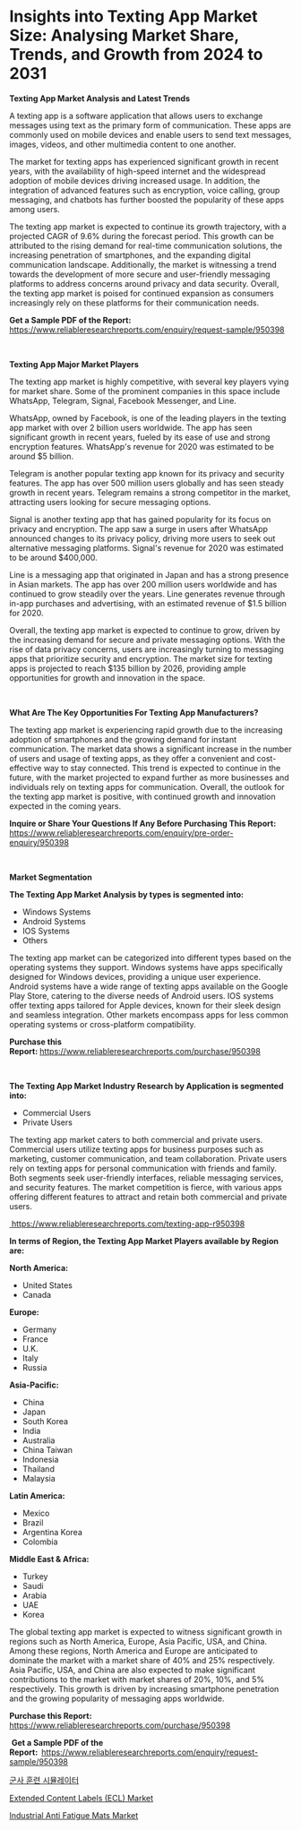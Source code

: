 <p><h1>Insights into Texting App Market Size: Analysing Market Share, Trends, and Growth from 2024 to 2031</h1></p><p><strong>Texting App Market Analysis and Latest Trends</strong></p>
<p><p>A texting app is a software application that allows users to exchange messages using text as the primary form of communication. These apps are commonly used on mobile devices and enable users to send text messages, images, videos, and other multimedia content to one another.</p><p>The market for texting apps has experienced significant growth in recent years, with the availability of high-speed internet and the widespread adoption of mobile devices driving increased usage. In addition, the integration of advanced features such as encryption, voice calling, group messaging, and chatbots has further boosted the popularity of these apps among users.</p><p>The texting app market is expected to continue its growth trajectory, with a projected CAGR of 9.6% during the forecast period. This growth can be attributed to the rising demand for real-time communication solutions, the increasing penetration of smartphones, and the expanding digital communication landscape. Additionally, the market is witnessing a trend towards the development of more secure and user-friendly messaging platforms to address concerns around privacy and data security. Overall, the texting app market is poised for continued expansion as consumers increasingly rely on these platforms for their communication needs.</p></p>
<p><strong>Get a Sample PDF of the Report:&nbsp;</strong> <a href="https://www.reliableresearchreports.com/enquiry/request-sample/950398">https://www.reliableresearchreports.com/enquiry/request-sample/950398</a></p>
<p>&nbsp;</p>
<p><strong>Texting App Major Market Players</strong></p>
<p><p>The texting app market is highly competitive, with several key players vying for market share. Some of the prominent companies in this space include WhatsApp, Telegram, Signal, Facebook Messenger, and Line.</p><p>WhatsApp, owned by Facebook, is one of the leading players in the texting app market with over 2 billion users worldwide. The app has seen significant growth in recent years, fueled by its ease of use and strong encryption features. WhatsApp's revenue for 2020 was estimated to be around $5 billion.</p><p>Telegram is another popular texting app known for its privacy and security features. The app has over 500 million users globally and has seen steady growth in recent years. Telegram remains a strong competitor in the market, attracting users looking for secure messaging options.</p><p>Signal is another texting app that has gained popularity for its focus on privacy and encryption. The app saw a surge in users after WhatsApp announced changes to its privacy policy, driving more users to seek out alternative messaging platforms. Signal's revenue for 2020 was estimated to be around $400,000.</p><p>Line is a messaging app that originated in Japan and has a strong presence in Asian markets. The app has over 200 million users worldwide and has continued to grow steadily over the years. Line generates revenue through in-app purchases and advertising, with an estimated revenue of $1.5 billion for 2020.</p><p>Overall, the texting app market is expected to continue to grow, driven by the increasing demand for secure and private messaging options. With the rise of data privacy concerns, users are increasingly turning to messaging apps that prioritize security and encryption. The market size for texting apps is projected to reach $135 billion by 2026, providing ample opportunities for growth and innovation in the space.</p></p>
<p>&nbsp;</p>
<p><strong>What Are The Key Opportunities For Texting App Manufacturers?</strong></p>
<p><p>The texting app market is experiencing rapid growth due to the increasing adoption of smartphones and the growing demand for instant communication. The market data shows a significant increase in the number of users and usage of texting apps, as they offer a convenient and cost-effective way to stay connected. This trend is expected to continue in the future, with the market projected to expand further as more businesses and individuals rely on texting apps for communication. Overall, the outlook for the texting app market is positive, with continued growth and innovation expected in the coming years.</p></p>
<p><strong>Inquire or Share Your Questions If Any Before Purchasing This Report:</strong> <a href="https://www.reliableresearchreports.com/enquiry/pre-order-enquiry/950398">https://www.reliableresearchreports.com/enquiry/pre-order-enquiry/950398</a></p>
<p>&nbsp;</p>
<p><strong>Market Segmentation</strong></p>
<p><strong>The Texting App Market Analysis by types is segmented into:</strong></p>
<p><ul><li>Windows Systems</li><li>Android Systems</li><li>IOS Systems</li><li>Others</li></ul></p>
<p><p>The texting app market can be categorized into different types based on the operating systems they support. Windows systems have apps specifically designed for Windows devices, providing a unique user experience. Android systems have a wide range of texting apps available on the Google Play Store, catering to the diverse needs of Android users. IOS systems offer texting apps tailored for Apple devices, known for their sleek design and seamless integration. Other markets encompass apps for less common operating systems or cross-platform compatibility.</p></p>
<p><strong>Purchase this Report:&nbsp;</strong><a href="https://www.reliableresearchreports.com/purchase/950398">https://www.reliableresearchreports.com/purchase/950398</a></p>
<p>&nbsp;</p>
<p><strong>The Texting App Market Industry Research by Application is segmented into:</strong></p>
<p><ul><li>Commercial Users</li><li>Private Users</li></ul></p>
<p><p>The texting app market caters to both commercial and private users. Commercial users utilize texting apps for business purposes such as marketing, customer communication, and team collaboration. Private users rely on texting apps for personal communication with friends and family. Both segments seek user-friendly interfaces, reliable messaging services, and security features. The market competition is fierce, with various apps offering different features to attract and retain both commercial and private users.</p></p>
<p><a href="https://www.reliableresearchreports.com/texting-app-r950398">&nbsp;https://www.reliableresearchreports.com/texting-app-r950398</a></p>
<p><strong>In terms of Region, the Texting App Market Players available by Region are:</strong></p>
<p>
    <p> <strong> North America: </strong>
        <ul>
            <li>United States</li>
            <li>Canada</li>
        </ul>
        </p> 
    <p> <strong> Europe: </strong>
        <ul>
            <li>Germany</li>
            <li>France</li>
            <li>U.K.</li>
            <li>Italy</li>
            <li>Russia</li>
        </ul>
        </p> 
    <p> <strong> Asia-Pacific: </strong>
        <ul>
            <li>China</li>
            <li>Japan</li>
            <li>South Korea</li>
            <li>India</li>
            <li>Australia</li>
            <li>China Taiwan</li>
            <li>Indonesia</li>
            <li>Thailand</li>
            <li>Malaysia</li>
        </ul>
        </p> 
    <p> <strong> Latin America: </strong>
        <ul>
            <li>Mexico</li>
            <li>Brazil</li>
            <li>Argentina Korea</li>
            <li>Colombia</li>
        </ul>
        </p> 
    <p> <strong> Middle East & Africa: </strong>
        <ul>
            <li>Turkey</li>
            <li>Saudi</li>
            <li>Arabia</li>
            <li>UAE</li>
            <li>Korea</li>
        </ul>
    </p>
    </p>
<p><p>The global texting app market is expected to witness significant growth in regions such as North America, Europe, Asia Pacific, USA, and China. Among these regions, North America and Europe are anticipated to dominate the market with a market share of 40% and 25% respectively. Asia Pacific, USA, and China are also expected to make significant contributions to the market with market shares of 20%, 10%, and 5% respectively. This growth is driven by increasing smartphone penetration and the growing popularity of messaging apps worldwide.</p></p>
<p><strong>Purchase this Report: </strong><a href="https://www.reliableresearchreports.com/purchase/950398">https://www.reliableresearchreports.com/purchase/950398</a></p>
<p>&nbsp;<strong>Get a Sample PDF of the Report:&nbsp;&nbsp;</strong><a href="https://www.reliableresearchreports.com/enquiry/request-sample/950398">https://www.reliableresearchreports.com/enquiry/request-sample/950398</a></p>
<p><strong></strong></p>
<p><p><a href="https://github.com/sougarounis/Market-Research-Report-List-3/blob/main/439233948880.md">군사 훈련 시뮬레이터</a></p><p><a href="https://issuu.com/reportprime-2/docs/extended-content-labels-ecl-market-size-2030.pptx">Extended Content Labels (ECL) Market</a></p><p><a href="https://github.com/RichRobinson5/Market-Research-Report-List-5/blob/main/industrial-anti-fatigue-mats-market.md">Industrial Anti Fatigue Mats Market</a></p></p>